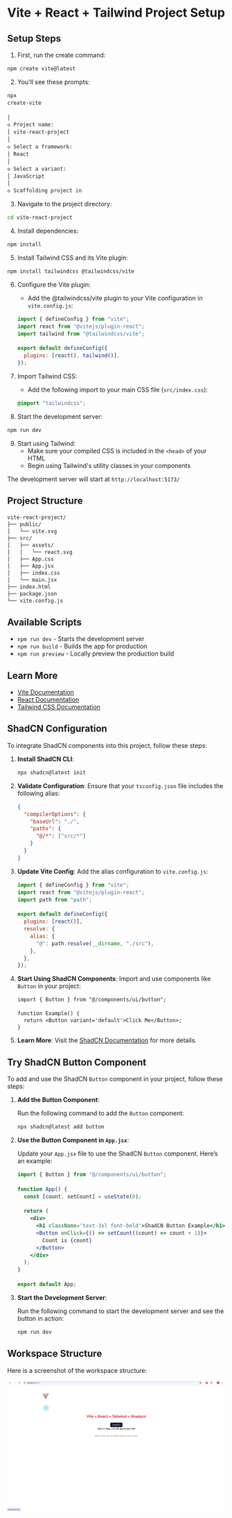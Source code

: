 # Vite + React + Tailwind Project Setup

## Setup Steps

1. First, run the create command:

```bash
npm create vite@latest
```

2. You'll see these prompts:

```bash
npx
create-vite

│
◇ Project name:
│ vite-react-project
│
◇ Select a framework:
│ React
│
◇ Select a variant:
│ JavaScript
│
◇ Scaffolding project in
```

3. Navigate to the project directory:

```bash
cd vite-react-project
```

4. Install dependencies:

```bash
npm install
```

5. Install Tailwind CSS and its Vite plugin:

```bash
npm install tailwindcss @tailwindcss/vite
```

6. Configure the Vite plugin:

   - Add the @tailwindcss/vite plugin to your Vite configuration in `vite.config.js`:

   ```js
   import { defineConfig } from "vite";
   import react from "@vitejs/plugin-react";
   import tailwind from "@tailwindcss/vite";

   export default defineConfig({
     plugins: [react(), tailwind()],
   });
   ```

7. Import Tailwind CSS:

   - Add the following import to your main CSS file (`src/index.css`):

   ```css
   @import "tailwindcss";
   ```

8. Start the development server:

```bash
npm run dev
```

9. Start using Tailwind:
   - Make sure your compiled CSS is included in the `<head>` of your HTML
   - Begin using Tailwind's utility classes in your components

The development server will start at `http://localhost:5173/`

## Project Structure

```
vite-react-project/
├── public/
│   └── vite.svg
├── src/
│   ├── assets/
│   │   └── react.svg
│   ├── App.css
│   ├── App.jsx
│   ├── index.css
│   └── main.jsx
├── index.html
├── package.json
└── vite.config.js
```

## Available Scripts

- `npm run dev` - Starts the development server
- `npm run build` - Builds the app for production
- `npm run preview` - Locally preview the production build

## Learn More

- [Vite Documentation](https://vitejs.dev/)
- [React Documentation](https://react.dev/)
- [Tailwind CSS Documentation](https://tailwindcss.com/)

## ShadCN Configuration

To integrate ShadCN components into this project, follow these steps:

1. **Install ShadCN CLI**:

   ```bash
   npx shadcn@latest init
   ```

2. **Validate Configuration**:
   Ensure that your `tsconfig.json` file includes the following alias:

   ```json
   {
     "compilerOptions": {
       "baseUrl": "./",
       "paths": {
         "@/*": ["src/*"]
       }
     }
   }
   ```

3. **Update Vite Config**:
   Add the alias configuration to `vite.config.js`:

   ```js
   import { defineConfig } from "vite";
   import react from "@vitejs/plugin-react";
   import path from "path";

   export default defineConfig({
     plugins: [react()],
     resolve: {
       alias: {
         "@": path.resolve(__dirname, "./src"),
       },
     },
   });
   ```

4. **Start Using ShadCN Components**:
   Import and use components like `Button` in your project:

   ```tsx
   import { Button } from "@/components/ui/button";

   function Example() {
     return <Button variant='default'>Click Me</Button>;
   }
   ```

5. **Learn More**:
   Visit the [ShadCN Documentation](https://ui.shadcn.com/docs) for more details.

## Try ShadCN Button Component

To add and use the ShadCN `Button` component in your project, follow these steps:

1. **Add the Button Component**:

   Run the following command to add the `Button` component:

   ```bash
   npx shadcn@latest add button
   ```

2. **Use the Button Component in `App.jsx`**:

   Update your `App.jsx` file to use the ShadCN `Button` component. Here’s an example:

   ```jsx
   import { Button } from "@/components/ui/button";

   function App() {
     const [count, setCount] = useState(0);

     return (
       <div>
         <h1 className='text-3xl font-bold'>ShadCN Button Example</h1>
         <Button onClick={() => setCount((count) => count + 1)}>
           Count is {count}
         </Button>
       </div>
     );
   }

   export default App;
   ```

3. **Start the Development Server**:

   Run the following command to start the development server and see the button in action:

   ```bash
   npm run dev
   ```

## Workspace Structure

Here is a screenshot of the workspace structure:

![Workspace Structure](screen.png)
